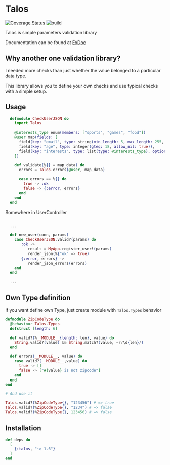 # Talos

[![Coverage Status](https://coveralls.io/repos/github/CatTheMagician/talos/badge.svg)](https://coveralls.io/github/CatTheMagician/talos)
![build](https://github.com/CatTheMagician/talos/workflows/Elixir%20CI/badge.svg)

Talos is simple parameters validation library

Documentation can be found at [ExDoc](https://hexdocs.pm/talos/)

## Why another one validation library?

I needed more checks than just whether the value belonged to a particular data type. 

This library allows you to define your own checks and use typical checks with a simple setup.

## Usage

```elixir
  defmodule CheckUserJSON do
    import Talos

    @interests_type enum(members: ["sports", "games", "food"])
    @user map(fields: [
      field(key: "email", type: string(min_length: 5, max_length: 255, regexp: ~r/.*@.*/)),
      field(key: "age", type: integer(gteq: 18, allow_nil: true)),
      field(key: "interests", type: list(type: @interests_type), optional: true)
    ])

    def validate(%{} = map_data) do
      errors = Talos.errors(@user, map_data)

      case errors == %{} do
        true -> :ok
        false -> {:error, errors}
      end
    end
  end
```

Somewhere in UserController
```elixir

  ...

  def new_user(conn, params)
    case CheckUserJSON.valid?(params) do
       :ok -> 
          result = MyApp.register_user!(params)
          render_json(%{"ok" => true)
       {:error, errors} -> 
          render_json_errors(errors)
    end
  end
  
  ...
```

## Own Type definition

If you want define own Type, just create module with `Talos.Types` behavior

```elixir
defmodule ZipCodeType do
  @behaviour Talos.Types
  defstruct [length: 6]

  def valid?(%__MODULE__{length: len}, value) do
    String.valid?(value) && String.match?(value, ~r/\d{len}/)
  end

  def errors(__MODULE__, value) do
    case valid?(__MODULE__,value) do
      true -> []
      false -> ["#{value} is not zipcode"]
    end
  end
end

# And use it

Talos.valid?(%ZipCodeType{}, "123456") # => true
Talos.valid?(%ZipCodeType{}, "1234") # => false
Talos.valid?(%ZipCodeType{}, 123456) # => false
```

## Installation

```elixir
def deps do
  [
    {:talos, "~> 1.6"}
  ]
end
```
